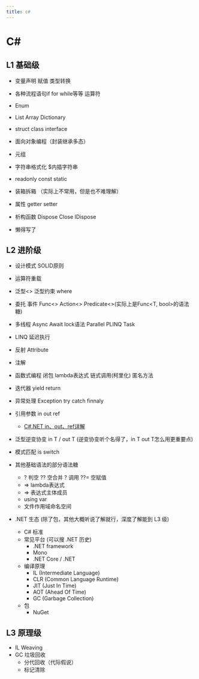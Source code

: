 ```yaml
---
title: c#
---
```


# C#

## L1 基础级

- 变量声明 赋值 类型转换
- 各种流程语句if for while等等 运算符
- Enum
- List Array Dictionary
- struct class interface
- 面向对象编程（封装继承多态）
- 元组
- 字符串格式化 $内插字符串

- readonly const static
- 装箱拆箱 （实际上不常用，但是也不难理解）
- 属性 getter setter
- 析构函数 Dispose Close IDispose

- 懒得写了

## L2 进阶级


- 设计模式 SOLID原则
- 运算符重载
- 泛型<> 泛型约束 where
- 委托 事件 Func<> Action<> Predicate<>(实际上是Func<T, bool>的语法糖)
- 多线程 Async Await lock语法 Parallel PLINQ Task
- LINQ 延迟执行
- 反射 Attribute
- 注解
- 函数式编程 闭包 lambda表达式 链式调用(柯里化) 匿名方法
- 迭代器 yield return
- 异常处理 Exception try catch finnaly

- 引用参数 in out ref
  - [C#.NET in、out、ref详解](https://www.cnblogs.com/TangQF/articles/18943640)
- 泛型逆变协变 in T / out T (逆变协变听个名得了，in T out T怎么用更重要点)

- 模式匹配 is switch

- 其他基础语法的部分语法糖
  - ? 判空 ?? 空合并 ? 调用 ??= 空赋值
  - => lambda表达式
  - => 表达式主体成员
  - using var
  - 文件作用域命名空间

- .NET 生态 (除了包，其他大概听说了解就行，深度了解能到 L3 级)
  - C# 标准
  - 常见平台 (可以搜 .NET 历史)
    - .NET framework
    - Mono
    - .NET Core / .NET
  - 编译原理
    - IL (Intermediate Language)
    - CLR (Common Language Runtime)
    - JIT (Just In Time)
    - AOT (Ahead Of Time)
    - GC (Garbage Collection)
  - 包
    - NuGet

## L3 原理级

- IL Weaving
- GC 垃圾回收
  - 分代回收（代际假说）
  - 标记清除
